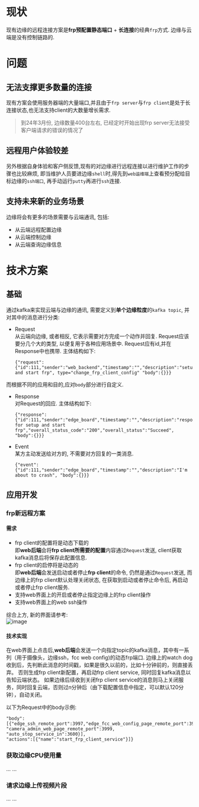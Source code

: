 # 现状 
现有边缘的远程连接方案是**frp预配置静态端口** + **长连接**的经典`frp`方式.
边缘与云端是没有控制链路的.

# 问题

## 无法支撑更多数量的连接
现有方案会使用服务器端的大量端口,并且由于`frp server`与`frp client`是处于长连接状态,也无法支持client的大数量增长需求.

> 到24年3月份, 边缘数量400台左右, 已经定时开始出现frp server无法接受客户端请求的错误的情况了

## 远程用户体验较差
另外根据自身体验和客户侧反馈,现有的对边缘进行远程连接以进行维护工作的步骤也比较麻烦, 即当维护人员要进边缘`shell`时,得先到`web运维端`上查看预分配给目标边缘的`ssh端口`, 再手动运行`putty`再进行`ssh`连接.

## 支持未来新的业务场景
边缘将会有更多的场景需要与云端通讯, 包括:
* 从云端远程配置边缘
* 从云端控制边缘
* 从云端查询边缘信息

# 技术方案
## 基础
通过kafka来实现云端与边缘的通讯, 需要定义到**单个边缘粒度**的`kafka topic`, 并对其中的消息进行分类:
* Request    
  从云端向边缘, 或者相反, 它表示需要对方完成一个动作并回复.
  Request应该要分几个大的类型, 以便复用于各种应用场景中.
  Request应有id,并在Response中也携带.
  主体结构如下:
  ```
  {"request":{"id":111,"sender":"web_backend","timestamp":"","description":"setup and start frp", type="change_frp_client_config" "body":{}}}
  ```
而根据不同的应用和目的,应对`body`部分进行自定义.
* Response    
  对Request的回应.
  主体结构如下:
  ```
  {"response":{"id":111,"sender":"edge_board","timestamp":"","description":"response for setup and start frp","overall_status_code":"200","overall_status":"Succeed",  "body":{}}}
  ```
* Event    
  某方主动发送给对方的, 不需要对方回复的一类消息.
  ```
  {"event":{"id":111,"sender":"edge_board","timestamp":"","description":"I'm about to crash", "body":{}}}
  ```
## 应用开发
### frp新远程方案
#### 需求
* frp client的配置将是动态下载的    
即**web后端**会将**frp client所需要的配置**内容通过`Request`发送, client获取kafka消息后将保存此配置信息.
* frp client的启停将是动态的    
即**web后端**会发送启动或者停止**frp client**的命令, 仍然是通过`Request`发送, 而边缘上的frp client默认处理关闭状态, 在获取到启动或者停止命令后, 再启动或者停止frp client服务.
* 支持web界面上的开启或者停止指定边缘上的frp client操作
* 支持web界面上的web ssh操作

综合上方, 新的界面请参考:    
![image](https://github.com/shaojun/open_docs/assets/3241829/3cbb11a7-688f-4976-9e66-f4d7de2f10e6)

#### 技术实现
在web界面上点击后,**web后端**会发送一个向指定topic的kafka消息，其中有一系列（用于摄像头，边缘ssh，fcc web config)的动态frp端口.
边缘上的watch dog收到后，先判断此消息的时间戳，如果是很久以前的，比如十分钟前的，则直接丢弃。
否则生成frp client新配置，再启动frp client service, 同时回复kafka消息以告知云端状态。
如果边缘后续收到关闭frp client service的消息则马上关闭服务，同时回复云端，否则过n分钟后（由下载配置信息中指定，可以默认120分钟），自动关闭。

以下为Request中的body示例:
```
"body":[{"edge_ssh_remote_port":3997,"edge_fcc_web_config_page_remote_port":3998 "camera_admin_web_page_remote_port":3999,
"auto_stop_service_in":3600}],
"actions":[{"name":"start_frp_client_service"}]}
```

### 获取边缘CPU使用量
...
...

### 请求边缘上传视频片段
...
...
